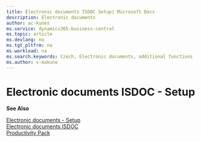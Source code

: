```yaml
---
title: Electronic documents ISDOC Setup| Microsoft Docs
description: Electronic documents
author: ac-kunes
ms.service: dynamics365-business-central
ms.topic: article
ms.devlang: na
ms.tgt_pltfrm: na
ms.workload: na
ms.search.keywords: Czech, Electronic documents, additional functions
ms.author: v-makune
---
```

# Electronic documents ISDOC - Setup

**See Also**

[Electronic documents - Setup](ac-elektronic-dokuments-setup.md)  
[Electronic documents ISDOC](ac-elektronic-dokuments-isdoc.md)  
[Productivity Pack](ac-productivity-pack.md)
